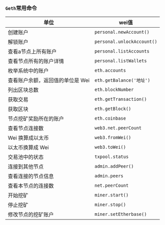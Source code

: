 ### `Geth`常用命令
|  单位  |  wei值  |
|  ---   |  ---  |
|  创建账户  |  `personal.newAccount()`  |
|  解锁账户  |  `personal.unlockAccount()`  |
|  查看a节点上所有账户  |  `personal.listAccounts`  |
|  查看节点所有的账户详情  |  `personal.listWallets`  |
|  枚举系统中的账户  |  `eth.accounts`  |
|  查看账户余额，返回值的单位是 Wei  |  `eth.getBalance('地址')`  |
|  列出区块总数  |  `eth.blockNumber`  |
|  获取交易  |  `eth.getTransaction()`  |
|  获取区块  |  `eth.getBlock()`  |
|  节点挖矿奖励所在的账户  |  `eth.coinbase`  |
|  查看节点连接数  |  `web3.net.peerCount`  |
|  Wei 换算成以太币  |  `web3.fromWei()`  |
|  以太币换算成 Wei  |  `web3.toWei()`  |
|  交易池中的状态  |  `txpool.status`  |
|  连接到其他节点  |  `admin.addPeer()`  |
|  查看连接的节点信息  |  `admin.peers`  |
|  查看本节点的连接数  |  `net.peerCount`  |
|  开始挖矿  |  `miner.start()`  |
|  停止挖矿  |  `miner.stop()`  |
|  修改节点的挖矿账户  |  `miner.setEtherbase()`  |
